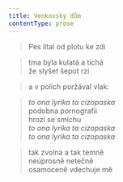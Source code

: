 ```yaml
---
title: Venkovský dům
contentType: prose
---
```


> Pes lítal od plotu ke zdi

> tma byla kulatá a tichá  
> že slyšet šepot rzi

> a v polích poržával vlak:

> _to ona lyrika ta cizopaska_  
> podobna pornografii  
> hrozí se smíchu  
> _to ona lyrika ta cizopaska_  
> _to ona lyrika ta cizopaska_

> tak zvolna a tak temně  
> neúprosně netečně  
> osamoceně vdechuje mě
